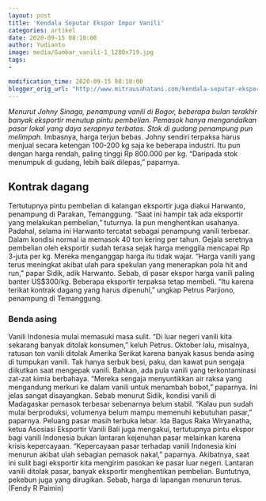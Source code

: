 ```yaml
---
layout: post
title: 'Kendala Seputar Ekspor Impor Vanili'
categories: artikel
date: 2020-09-15 08:10:00
author: Yudianto
image: media/Gambar_vanili-1_1280x719.jpg
tags:
- 

modification_time: 2020-09-15 08:10:00
blogger_orig_url: "http://www.mitrausahatani.com/kendala-seputar-ekspor-impor-vanili.html"
---
```


_Menurut Johny Sinaga, penampung vanili di Bogor, beberapa bulan terakhir
banyak eksportir menutup pintu pembelian. Pemasok hanya mengandalkan pasar
lokal yang daya serapnya terbatas. Stok di gudang penampung pun melimpah._
Imbasnya, harga terjun bebas. Johny sendiri terpaksa harus menjual secara
ketengan 100-200 kg saja ke beberapa industri. Itu pun dengan harga rendah,
paling tinggi Rp 800.000 per kg. “Daripada stok menumpuk di gudang, lebih baik
dilepas,” paparnya.

## Kontrak dagang

Tertutupnya pintu pembelian di kalangan eksportir juga diakui Harwanto,
penampung di Parakan, Temanggung. “Saat ini hampir tak ada eksportir yang
melakukan pembelian,” tuturnya. Ia pun menghentikan usahanya. Padahal, selama
ini Harwanto tercatat sebagai penampung vanili terbesar. Dalam kondisi normal
ia memasok 40 ton kering per tahun. Gejala seretnya pembelian oleh eksportir
sudah terasa sejak harga menggila mencapai Rp 3-juta per kg. Mereka menganggap
harga itu tidak wajar. “Harga vanili yang terus meningkat akibat ulah para
spekulan yang menerapkan pola hit and run,” papar Sidik, adik Harwanto. Sebab,
di pasar ekspor harga vanili paling banter US$300/kg. Beberapa eksportir
terpaksa tetap membeli. “Itu karena terikat kontrak dagang yang harus
dipenuhi,” ungkap Petrus Parjiono, penampung di Temanggung.

### Benda asing

Vanili Indonesia mulai memasuki masa sulit. “Di luar negeri vanili kita
sekarang banyak ditolak konsumen,” keluh Petrus. Oktober lalu, misalnya,
ratusan ton vanili ditolak Amerika Serikat karena banyak kasus benda asing di
tumpukan vanili. Tak hanya serbuk besi, paku, dan kawat pun sengaja diikutkan
saat mengepak vanili. Bahkan, ada pula vanili yang terkontaminasi zat-zat
kimia berbahaya. “Mereka sengaja menyuntikkan air raksa yang mengandung
merkuri ke dalam vanili untuk menambah bobot,” paparnya. Ini jelas sangat
disayangkan. Sebab menurut Sidik, kondisi vanili di Madagaskar pemasok
terbesar sebenarnya belum stabil. “Kalau pun sudah mulai berproduksi,
volumenya belum mampu memenuhi kebutuhan pasar,” paparnya. Peluang pasar masih
terbuka lebar. Ida Bagus Raka Wiryanatha, ketua Asosiasi Eksportir Vanili Bali
juga mengakui, tertutupnya pintu ekspor bagi vanili Indonesia bukan lantaran
kejenuhan pasar melainkan karena krisis kepercayaan. “Kepercayaan pasar
terhadap vanili Indonesia kini menurun akibat ulah sebagian pemasok nakal,”
paparnya. Akibatnya, saat ini sulit bagi eksportir kita mengirim pasokan ke
pasar luar negeri. Lantaran vanili ditolak pasar, banyak eksportir
menghentikan pembelian. Buntutnya, pekebun juga yang dirugikan. Sebab, harga
di lapangan menurun terus. (Fendy R Paimin)


